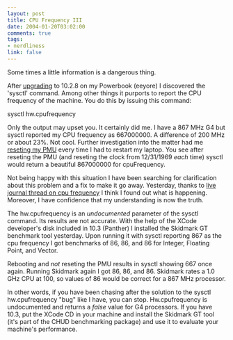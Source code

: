 ```yaml
--- 
layout: post
title: CPU Frequency III
date: 2004-01-20T03:02:00
comments: true
tags:
- nerdliness
link: false
---
```

Some times a little information is a dangerous thing.

After <a href="http://www.zanshin.net/blogs/000296.html" title="original cpu frequency posting">upgrading</a> to 10.2.8 on my Powerbook (eeyore) I discovered the 'sysctl' command. Among other things it purports to report the CPU frequency of the machine. You do this by issuing this command:

sysctl hw.cpufrequency

Only the output may upset you. It certainly did me. I have a 867 MHz G4 but sysctl reported my CPU frequency as 667000000. A difference of 200 MHz or about 23%. Not cool. Further investigation into the matter had me <a href="http://www.zanshin.net/blogs/000309.html" title="follow up cpu frequency posting">reseting my PMU</a> every time I had to restart my laptop. You see after reseting the PMU (and reseting the clock from 12/31/1969 _each_ time) sysctl would return a beautiful 867000000 for cpuFrequency.

Not being happy with this situation I have been searching for clarification about this problem and a fix to make it go away. Yesterday, thanks to <a href="http://www.livejournal.com/community/macosx/1980838.html" title="live journal thread on cpu frequency">live journal thread on cpu frequency</a> I think I found out what is happening. Moreover, I have confidence that my understanding is now the truth.

The hw.cpufrequency is an _undocumented_ parameter of the sysctl command. Its results are not accurate. With the help of the XCode developer's disk included in 10.3 (Panther) I installed the Skidmark GT benchmark tool yesterday. Upon running it with sysctl reporting 867 as the cpu frequency I got benchmarks of 86, 86, and 86 for Integer, Floating Point, and Vector.

Rebooting and _not_ reseting the PMU results in sysctl showing 667 once again. Running Skidmark again I got 86, 86, and 86. Skidmark rates a 1.0 GHz CPU at 100, so values of 86 would be correct for a 867 MHz processor.

In other words, if you have been chasing after the solution to the sysctl hw.cpufrequency "bug" like I have, you can stop. Hw.cpufrequency is undocumented and returns a _false_ value for G4 processors. If you have 10.3, put the XCode CD in your machine and install the Skidmark GT tool (it's part of the CHUD benchmarking package) and use it to evaluate your machine's performance.
